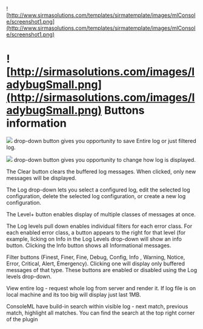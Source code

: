 ![http://www.sirmasolutions.com/templates/sirmatemplate/images/mlConsole/screenshot1.png](http://www.sirmasolutions.com/templates/sirmatemplate/images/mlConsole/screenshot1.png)
# ![http://sirmasolutions.com/images/ladybugSmall.png](http://sirmasolutions.com/images/ladybugSmall.png) Buttons information #

<p><img src='http://sirmasolutions.com/images/ladybugSmall.png' /> drop-down button gives you opportunity to save Entire log or just filtered log.</p>

<p><img src='http://sirmasolutions.com/images/ladybugSmall.png' /> drop-down button gives you opportunity to change how log is displayed.</p>

<p>The Clear button clears the buffered log messages. When clicked, only new messages will be displayed.</p>

<p>The Log drop-down lets you select a configured log, edit the selected log configuration, delete the selected log configuration, or create a new log configuration.</p>

<p>The Level+ button enables display of multiple classes of messages at once.</p>

<p>The Log levels pull down enables individual filters for each error class. For each enabled error class, a button appears to the right for that level (for example, licking on Info in the Log Levels drop-down will show an info button. Clicking the Info button shows all Informational messages.</p>

<p>Filter buttons (Finest, Finer, Fine, Debug, Config, Info , Warning, Notice, Error, Critical, Alert, Emergency). Clicking one will display only buffered messages of that type. These buttons are enabled or disabled using the Log levels drop-down.</p>

<p>View entire log - request whole log from server and render it. If log file is on local machine and its too big will display just last 1MB.</p>

<p>ConsoleML have build-in search within visible log - next match, previous match, highlight all matches. You can find the search at the top right corner of the plugin</p>